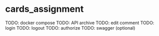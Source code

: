 # cards_assignment

TODO: docker compose
TODO: API archive
TODO: edit comment
TODO: login
TODO: logout
TODO: authorize
TODO: swagger (optional)
